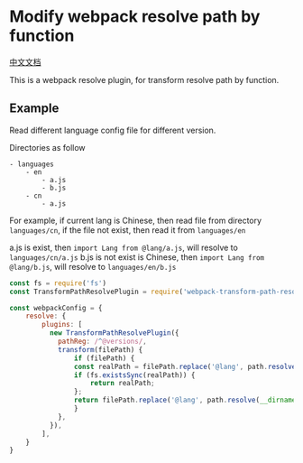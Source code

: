 # Modify webpack resolve path by function

[中文文档](./README.CN.md)

This is a webpack resolve plugin, for transform resolve path by function.

## Example

Read different language config file for different version.

Directories as follow

```
- languages
    - en
        - a.js
        - b.js
    - cn
        - a.js
```

For example, if current lang is Chinese, then read file from directory `languages/cn`, if the file not exist, then read it from `languages/en`

a.js is exist, then `import Lang from @lang/a.js`, will resolve to `languages/cn/a.js`
b.js is not exist is Chinese, then `import Lang from @lang/b.js`, will resolve to `languages/en/b.js`

```js
const fs = require('fs')
const TransformPathResolvePlugin = require('webpack-transform-path-resolve-plugin');

const webpackConfig = {
    resolve: {
        plugins: [
          new TransformPathResolvePlugin({
            pathReg: /^@versions/,
            transform(filePath) {
                if (filePath) {
                const realPath = filePath.replace('@lang', path.resolve(__dirname, './__mocks__/languages/cn'));
                if (fs.existsSync(realPath)) {
                    return realPath;
                };
                return filePath.replace('@lang', path.resolve(__dirname, './__mocks__/languages/en'));
                }
            },
          }),
        ],
    }
}    
```